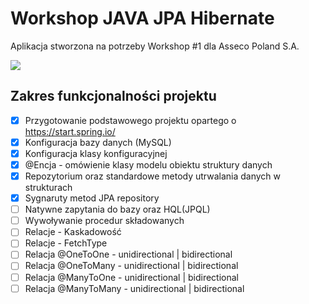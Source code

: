 # Workshop JAVA JPA Hibernate

Aplikacja stworzona na potrzeby Workshop #1 dla Asseco Poland S.A.

![](http://www.topjavatutorial.com/wp-content/uploads/2016/01/hibernate.jpg)

## Zakres funkcjonalności projektu

* [x] Przygotowanie podstawowego projektu opartego o https://start.spring.io/
* [x] Konfiguracja bazy danych (MySQL)
* [x] Konfiguracja klasy konfiguracyjnej
* [x] @Encja - omówienie klasy modelu obiektu struktury danych
* [x] Repozytorium oraz standardowe metody utrwalania danych w strukturach
* [x] Sygnaruty metod JPA repository
* [ ] Natywne zapytania do bazy oraz HQL(JPQL)
* [ ] Wywoływanie procedur składowanych 
* [ ] Relacje - Kaskadowość
* [ ] Relacje - FetchType
* [ ] Relacja @OneToOne - unidirectional | bidirectional
* [ ] Relacja @OneToMany - unidirectional | bidirectional
* [ ] Relacja @ManyToOne - unidirectional | bidirectional
* [ ] Relacja @ManyToMany - unidirectional | bidirectional
    
    
    



